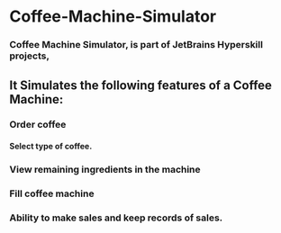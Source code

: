 # Coffee-Machine-Simulator
### Coffee Machine Simulator, is part of JetBrains Hyperskill projects,

## It Simulates the following features of a Coffee Machine:
### Order coffee
#### Select type of coffee.
### View remaining ingredients in the machine
### Fill coffee machine 
### Ability to make sales and keep records of sales. 

